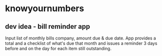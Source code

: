 # knowyournumbers
## dev idea - bill reminder app
Input list of monthly bills company, amount due & due date. App provides a total and a checklist of what's due that month and issues a reminder 3 days before and on the day for each item still outstanding. 



